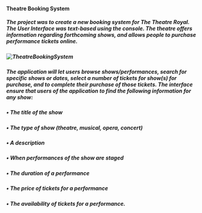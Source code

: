 <h4> Theatre Booking System


<h5>The project was to create a new booking system for The Theatre Royal. The User Interface was text-based using the console. The theatre offers information regarding forthcoming shows, and allows people to purchase performance tickets online.
<h5>



![TheatreBookingSystem](https://github.com/IngaPosiunaite/TheatreBookingSystem/assets/119749457/d5f78ff1-6d1f-445c-9fd1-838e4fbbe945)






<h5>The application will let users browse shows/performances, search for specific shows or dates, select a number of tickets for show(s) for purchase, and to complete their purchase of those tickets. The interface ensure that users of the application to find the following information for any show:
<h5>• The title of the show 
<h5>• The type of show (theatre, musical, opera, concert)
<h5>• A description 
<h5>• When performances of the show are staged
<h5>• The duration of a performance 
<h5>• The price of tickets for a performance 
<h5>• The availability of tickets for a performance.

